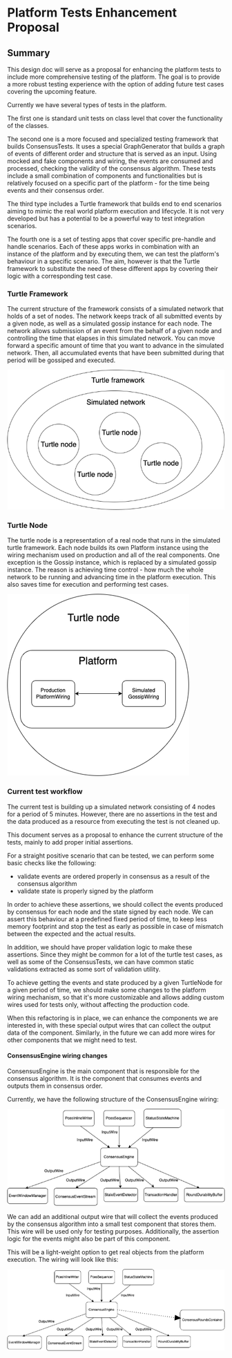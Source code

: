 # Platform Tests Enhancement Proposal

## Summary

This design doc will serve as a proposal for enhancing the platform tests to include more comprehensive testing of the platform.
The goal is to provide a more robust testing experience with the option of adding future test cases covering the upcoming feature.

Currently we have several types of tests in the platform.

The first one is standard unit tests on class level that cover the functionality of the classes.

The second one is a more focused and specialized testing framework that builds ConsensusTests. It uses a special GraphGenerator that builds
a graph of events of different order and structure that is served as an input. Using mocked and fake components and wiring,
the events are consumed and processed, checking the validity of the consensus algorithm. These tests include a small combination
of components and functionalities but is relatively focused on a specific part of the platform - for the time being events and their consensus order.

The third type includes a Turtle framework that builds end to end scenarios aiming to mimic the real world platform execution and lifecycle. It is not
very developed but has a potential to be a powerful way to test integration scenarios.

The fourth one is a set of testing apps that cover specific pre-handle and handle scenarios. Each of these apps works in combination
with an instance of the platform and by executing them, we can test the platform's behaviour in a specific scenario. The aim, however is that
the Turtle framework to substitute the need of these different apps by covering their logic with a corresponding test case.

### Turtle Framework

The current structure of the framework consists of a simulated network that holds of a set of nodes. The network
keeps track of all submitted events by a given node, as well as a simulated gossip instance for each node. The network
allows submission of an event from the behalf of a given node and controlling the time that elapses in this simulated network.
You can move forward a specific amount of time that you want to advance in the simulated network. Then, all accumulated
events that have been submitted during that period will be gossiped and executed.

![TurtleFramework](TurtleFramework.png)

### Turtle Node

The turtle node is a representation of a real node that runs in the simulated turtle framework. Each node
builds its own Platform instance using the wiring mechanism used on production and all of the real components. One
exception is the Gossip instance, which is replaced by a simulated gossip instance. The reason is achieving time
control - how much the whole network to be running and advancing time in the platform execution.
This also saves time for execution and performing test cases.

![TurtleNode](TurtleNode.png)

### Current test workflow

The current test is building up a simulated network consisting of 4 nodes for a period of 5 minutes. However, there are no
assertions in the test and the data produced as a resource from executing the test is not cleaned up.

This document serves as a proposal to enhance the current structure of the tests, mainly to add proper initial assertions.

For a straight positive scenario that can be tested, we can perform some basic checks like the following:
- validate events are ordered properly in consensus as a result of the consensus algorithm
- validate state is properly signed by the platform

In order to achieve these assertions, we should collect the events produced by consensus for each node and the state signed by each node.
We can assert this behaviour at a predefined fixed period of time, to keep less memory footprint and stop the test as early as possible in case of mismatch between
the expected and the actual results.

In addition, we should have proper validation logic to make these assertions. Since they might be common for a lot of the
turtle test cases, as well as some of the ConsensusTests, we can have common static validations extracted as some sort of validation utility.

To achieve getting the events and state produced by a given TurtleNode for a given period of time, we should make some changes to the
platform wiring mechanism, so that it's more customizable and allows adding custom wires used for tests only, without affecting the production code.

When this refactoring is in place, we can enhance the components we are interested in, with these special output wires that can collect the output data of the component. Similarly,
in the future we can add more wires for other components that we might need to test.

#### ConsensusEngine wiring changes

ConsensusEngine is the main component that is responsible for the consensus algorithm. It is the component that consumes events and outputs them in consensus order.

Currently, we have the following structure of the ConsensusEngine wiring:

![ConsensusEngineCurrentWiring](ConsensusEngineCurrentWiring.png)

We can add an additional output wire that will collect the events produced by the consensus algorithm into a small test component that stores them.
This wire will be used only for testing purposes. Additionally, the assertion logic for the events might also be part of this component.

This will be a light-weight option to get real objects from the platform execution.  The wiring will look like this:

![ConsensusEngineProposedWiring](ConsensusEngineProposedWiring.png)
